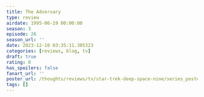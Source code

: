 ```yaml
---
title: The Adversary
type: review
airdate: 1995-06-19 00:00:00
season: 3
episode: 26
season_url: ''
date: 2023-12-10 03:35:11.305323
categories: [reviews, blog, tv]
draft: true
rating: 0
has_spoilers: false
fanart_url: ''
poster_url: /thoughts/reviews/tv/star-trek-deep-space-nine/series_poster.jpg
tags: []
---
```



